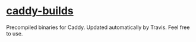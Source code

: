 # [caddy-builds](https://github.com/fnkr/caddy-builds)

Precompiled binaries for Caddy. Updated automatically by Travis. Feel free to use.
